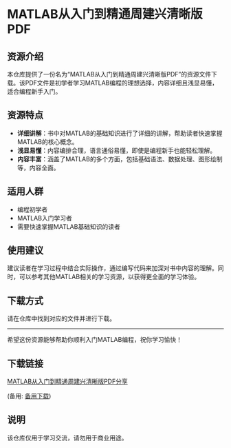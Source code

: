 # MATLAB从入门到精通周建兴清晰版PDF

## 资源介绍

本仓库提供了一份名为“MATLAB从入门到精通周建兴清晰版PDF”的资源文件下载。该PDF文件是初学者学习MATLAB编程的理想选择，内容详细且浅显易懂，适合编程新手入门。

## 资源特点

- **详细讲解**：书中对MATLAB的基础知识进行了详细的讲解，帮助读者快速掌握MATLAB的核心概念。
- **浅显易懂**：内容编排合理，语言通俗易懂，即使是编程新手也能轻松理解。
- **内容丰富**：涵盖了MATLAB的多个方面，包括基础语法、数据处理、图形绘制等，内容全面。

## 适用人群

- 编程初学者
- MATLAB入门学习者
- 需要快速掌握MATLAB基础知识的读者

## 使用建议

建议读者在学习过程中结合实际操作，通过编写代码来加深对书中内容的理解。同时，可以参考其他MATLAB相关的学习资源，以获得更全面的学习体验。

## 下载方式

请在仓库中找到对应的文件并进行下载。

---

希望这份资源能够帮助你顺利入门MATLAB编程，祝你学习愉快！

## 下载链接
[MATLAB从入门到精通周建兴清晰版PDF分享](https://pan.quark.cn/s/c4da8feeb8fd) 

(备用: [备用下载](https://pan.baidu.com/s/1H5HwaWhFuTKUTuZ94dfH1w?pwd=1234))

## 说明

该仓库仅用于学习交流，请勿用于商业用途。
